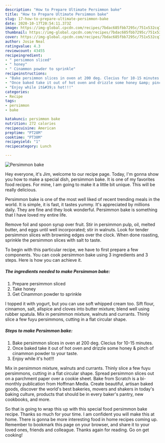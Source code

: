 ```yaml
---
description: "How to Prepare Ultimate Persimmon bake"
title: "How to Prepare Ultimate Persimmon bake"
slug: 17-how-to-prepare-ultimate-persimmon-bake
date: 2020-10-17T20:54:11.373Z
image: https://img-global.cpcdn.com/recipes/7bdac685fbb7295c/751x532cq70/persimmon-bake-recipe-main-photo.jpg
thumbnail: https://img-global.cpcdn.com/recipes/7bdac685fbb7295c/751x532cq70/persimmon-bake-recipe-main-photo.jpg
cover: https://img-global.cpcdn.com/recipes/7bdac685fbb7295c/751x532cq70/persimmon-bake-recipe-main-photo.jpg
author: Josie Neal
ratingvalue: 4.3
reviewcount: 43455
recipeingredient:
- " persimmon sliced"
- " honey"
- " Cinammon powder to sprinkle"
recipeinstructions:
- "Bake persimmon slices in oven at 200 deg. Clecius for 10-15 minutes."
- "Once baked take it out of hot oven and drizzle some honey &amp; pinch of cinammon powder to your taste."
- "Enjoy while it&#39;s hot!!!"
categories:
- Recipe
tags:
- persimmon
- bake

katakunci: persimmon bake 
nutrition: 272 calories
recipecuisine: American
preptime: "PT28M"
cooktime: "PT30M"
recipeyield: "1"
recipecategory: Lunch

---
```



![Persimmon bake](https://img-global.cpcdn.com/recipes/7bdac685fbb7295c/751x532cq70/persimmon-bake-recipe-main-photo.jpg)

Hey everyone, it's Jim, welcome to our recipe page. Today, I'm gonna show you how to make a special dish, persimmon bake. It is one of my favorites food recipes. For mine, I am going to make it a little bit unique. This will be really delicious.

Persimmon bake is one of the most well liked of recent trending meals in the world. It is simple, it is fast, it tastes yummy. It's appreciated by millions daily. They are fine and they look wonderful. Persimmon bake is something that I have loved my entire life.

Remove foil and spoon syrup over fruit. Stir in persimmon pulp, oil, melted butter, and eggs until well incorporated; stir in walnuts. Look for tender persimmon slices with browning edges over the clock. When done roasting, sprinkle the persimmon slices with salt to taste.


To begin with this particular recipe, we have to first prepare a few components. You can cook persimmon bake using 3 ingredients and 3 steps. Here is how you can achieve it.

<!--inarticleads1-->

##### The ingredients needed to make Persimmon bake:

1. Prepare  persimmon sliced
1. Take  honey
1. Get  Cinammon powder to sprinkle


I topped it with yogurt, but you can use soft whipped cream too. Sift flour, cinnamon, salt, allspice and cloves into butter mixture; blend well using rubber spatula. Mix in persimmon mixture, walnuts and currants. Thinly slice a few fuyu persimmons, cutting in a flat circular shape. 

<!--inarticleads2-->

##### Steps to make Persimmon bake:

1. Bake persimmon slices in oven at 200 deg. Clecius for 10-15 minutes.
1. Once baked take it out of hot oven and drizzle some honey &amp; pinch of cinammon powder to your taste.
1. Enjoy while it&#39;s hot!!!


Mix in persimmon mixture, walnuts and currants. Thinly slice a few fuyu persimmons, cutting in a flat circular shape. Spread persimmon slices out on a parchment paper over a cookie sheet. Bake from Scratch is a bi-monthly publication from Hoffman Media. Create beautiful, artisan baked goods, discover the world&#39;s best bakeries, movers and shakers in today&#39;s baking culture, products that should be in every baker&#39;s pantry, new cookbooks, and more. 

So that is going to wrap this up with this special food persimmon bake recipe. Thanks so much for your time. I am confident you will make this at home. There is gonna be more interesting food in home recipes coming up. Remember to bookmark this page on your browser, and share it to your loved ones, friends and colleague. Thanks again for reading. Go on get cooking!
